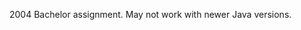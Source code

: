 2004 Bachelor assignment. May not work with newer Java versions.
[](https://user-images.githubusercontent.com/4059636/52279002-c5913700-2958-11e9-8a84-49931be08698.png)
[](https://user-images.githubusercontent.com/4059636/52279013-c924be00-2958-11e9-9c3e-566ad09b4437.png)